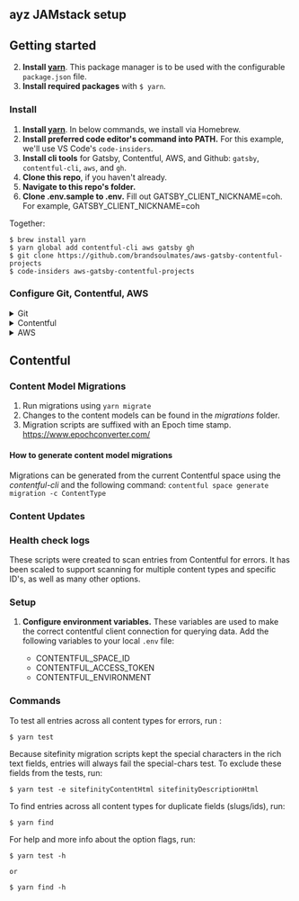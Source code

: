 ## ayz JAMstack setup

## Getting started
2. **Install [yarn](https://classic.yarnpkg.com/en/docs/install/)**. This package manager is to be used with the configurable `package.json` file.
3. **Install required packages** with `$ yarn`.

### Install
1. **Install [yarn](https://classic.yarnpkg.com/en/docs/install/)**. In below commands, we install via Homebrew.
2. **Install preferred code editor's command into PATH.** For this example, we'll use VS Code's `code-insiders`.
3. **Install cli tools** for Gatsby, Contentful, AWS, and Github: `gatsby`, `contentful-cli`, `aws`, and `gh`.
4. **Clone this repo**, if you haven't already.
5. **Navigate to this repo's folder.**
6. **Clone .env.sample to .env.** Fill out GATSBY_CLIENT_NICKNAME=coh. For example, GATSBY_CLIENT_NICKNAME=coh

Together:
```
$ brew install yarn
$ yarn global add contentful-cli aws gatsby gh
$ git clone https://github.com/brandsoulmates/aws-gatsby-contentful-projects
$ code-insiders aws-gatsby-contentful-projects

```

### Configure Git, Contentful, AWS
<details><summary>Git</summary>
<p>
1. Clone your desired repo to `client`, or use the base repo in `client`.
2. Create a new repo. For our purposes, we're using the Ayz org. Use a client nickname.
Please note, whatever you put as your client nickname, you'll be using on Contentful and AWS as well.
3. Push the frontend client to the repo.
4. Save the repo url to the config file.

```
$ gh repo create brandsoulmates/CLIENT_NICKNAME
// authenticate in browser, follow prompts
$ cd client
$ git init
// OR if git already exists
$ rm -rf .git
$ git init
$ git submodule add <url> client
$ git add .
$ git commit -m 'first commit
$ git remote add origin https://github.com/brandsoulmates/CLIENT_NICKNAME.git
$ git push -u origin master
// save https://github.com/brandsoulmates/CLIENT_NICKNAME.git to variable

```

</p>
</details>
<details><summary>Contentful</summary>
<p>
1. Login to Contentful through the CLI. It will help you to create a free account if you don't have one already.
2. Create a new space: `contentful space create --name 'CLIENT_NICKNAME'`
3. Select the spae you just created.
4. Seed the new space with the example content model. 
5. Duplicate the existing branches and configure the rest of the env.
6. TODO - write env files to env

Step 4: Seed the new space with the example content model the-example-app. Replace the SPACE_ID with the id returned from the create command executed in step 3

```
$ contentful login
$ contentful space create --name REPLACEMECLIENTNICKNAME
$ contentful space use --space-id REPLACEMECLIENTNICKNAME --environment-id master
$ contentful space import --content-file='./services/contentful/model/base-model.json'
$ yarn contentful

```
</p>
</details>
<details><summary>AWS</summary>
<p>

*mvp* 
- [x] s3
- [x] cloudfront mvp
- [ ] lambda
- [ ] iam 

*v2*
- [ ] acm
- [ ] route53
- [ ] cloudfront w/ acm route 53

// TO DO
You will need: 

AWS:
1. You will need an administrator or IAM user in your AWS account with permission to perform the following minimum set of actions:

iam:AddRoleToInstanceProfile
iam:AttachRolePolicy
iam:CreateInstanceProfile
iam:CreatePolicy
iam:CreateRole
iam:GetRole
iam:ListAttachedRolePolicies
iam:ListPolicies
iam:ListRoles
iam:PassRole
iam:PutRolePolicy
iam:UpdateAssumeRolePolicy

2. Get and save AWS access keys 
</p>
</details>

## Contentful 

### Content Model Migrations

1. Run migrations using `yarn migrate`
2. Changes to the content models can be found in the _migrations_ folder.
3. Migration scripts are suffixed with an Epoch time stamp. https://www.epochconverter.com/

#### How to generate content model migrations

Migrations can be generated from the current Contentful space using the _contentful-cli_ and the following command:
`contentful space generate migration -c ContentType`

### Content Updates

### Health check logs
These scripts were created to scan entries from Contentful for errors. It has been scaled to support scanning for multiple content types and specific ID's, as well as many other options.

### Setup

1. **Configure environment variables.** These variables are used to make the correct contentful client connection for querying data. Add the following variables to your local `.env` file:

   - CONTENTFUL_SPACE_ID
   - CONTENTFUL_ACCESS_TOKEN
   - CONTENTFUL_ENVIRONMENT


### Commands

To test all entries across all content types for errors, run :

```
$ yarn test
```

Because sitefinity migration scripts kept the special characters in the rich text fields, entries will always fail the special-chars test. To exclude these fields from the tests, run:

```
$ yarn test -e sitefinityContentHtml sitefinityDescriptionHtml
```

To find entries across all content types for duplicate fields (slugs/ids), run:

```
$ yarn find
```

For help and more info about the option flags, run:

```
$ yarn test -h

or

$ yarn find -h
```

